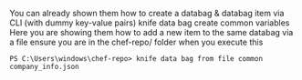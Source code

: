 You can already shown them how to create a databag & databag item via CLI (with dummy key-value pairs)
 knife data bag create common variables
 Here you are showing them how to add a new item to the same databag via a file
 ensure you are in the chef-repo/ folder when you execute this

```
PS C:\Users\windows\chef-repo> knife data bag from file common company_info.json
```
